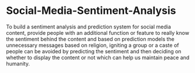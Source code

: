 # Social-Media-Sentiment-Analysis
To build a sentiment analysis and prediction system for social media content,  provide people with an additional function or feature to really know the sentiment behind the content and based on prediction models the unnecessary messages based on religion, igniting a group or a caste of people can be avoided by predicting the sentiment and then deciding on whether to display the content or not which can help us maintain peace and humanity.
